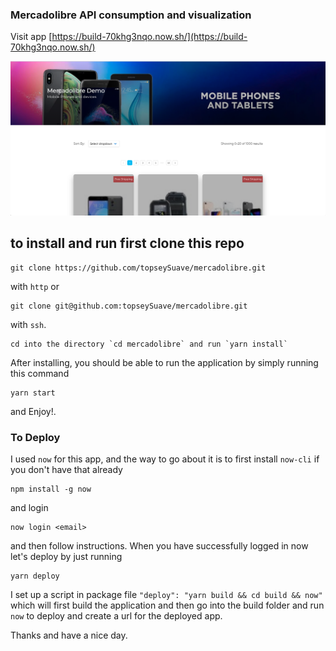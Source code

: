 ### Mercadolibre API consumption and visualization

Visit app [https://build-70khg3nqo.now.sh/](https://build-70khg3nqo.now.sh/)

![](https://github.com/topseySuave/mercadolibre/blob/master/public/Screen%20Shot%202019-01-19%20at%208.53.46%20PM.png)

## to install and run first clone this repo

```
git clone https://github.com/topseySuave/mercadolibre.git
```
with `http` or 

```
git clone git@github.com:topseySuave/mercadolibre.git
```
with `ssh`.

```
cd into the directory `cd mercadolibre` and run `yarn install`
```

After installing, you should be able to run the application by simply running this command
```
yarn start
```

and Enjoy!.

### To Deploy
I used `now` for this app, and the way to go about it is to first install `now-cli` if you don't have that already
```
npm install -g now
```

and login
```
now login <email>
```

and then follow instructions. When you have successfully logged in now let's deploy by just running
```
yarn deploy
```

I set up a script in package file `"deploy": "yarn build && cd build && now"` which will first build the application
and then go into the build folder and run `now` to deploy and create a url for the deployed app.

Thanks and have a nice day.


